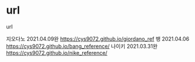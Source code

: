 # url
url


지오다노 2021.04.09완
https://cys9072.github.io/giordano_ref
뱅 2021.04.06
https://cys9072.github.io/bang_reference/
나이키 2021.03.31완
https://cys9072.github.io/nike_reference/
